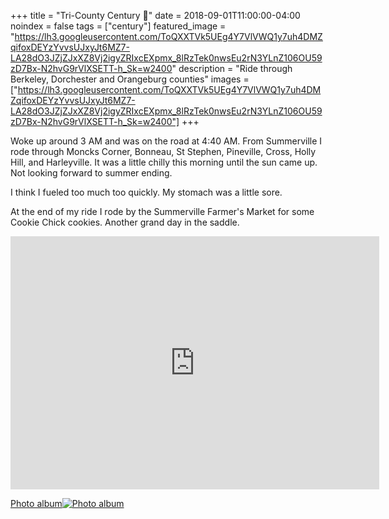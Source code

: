 +++
title =  "Tri-County Century 💯"
date = 2018-09-01T11:00:00-04:00
noindex = false
tags = ["century"]
featured_image = "https://lh3.googleusercontent.com/ToQXXTVk5UEg4Y7VlVWQ1y7uh4DMZqifoxDEYzYvvsUJxyJt6MZ7-LA28dO3JZjZJxXZ8Vj2igyZRIxcEXpmx_8lRzTek0nwsEu2rN3YLnZ106OU59zD7Bx-N2hvG9rVlXSETT-h_Sk=w2400"
description = "Ride through Berkeley, Dorchester and Orangeburg counties"
images = ["https://lh3.googleusercontent.com/ToQXXTVk5UEg4Y7VlVWQ1y7uh4DMZqifoxDEYzYvvsUJxyJt6MZ7-LA28dO3JZjZJxXZ8Vj2igyZRIxcEXpmx_8lRzTek0nwsEu2rN3YLnZ106OU59zD7Bx-N2hvG9rVlXSETT-h_Sk=w2400"]
+++

Woke up around 3 AM and was on the road at 4:40 AM. From Summerville I rode through Moncks Corner, Bonneau, St Stephen, Pineville, Cross, Holly Hill, and Harleyville. It was a little chilly this morning until the sun came up. Not looking forward to summer ending.

I think I fueled too much too quickly. My stomach was a little sore.

At the end of my ride I rode by the Summerville Farmer's Market for some Cookie Chick cookies. Another grand day in the saddle.

<iframe height='405' width='590' frameborder='0' allowtransparency='true' scrolling='no' src='https://www.strava.com/activities/1812137216/embed/23aa5194b39539920725553eeb5aefae501ddee3'></iframe>

 [Photo album![Photo album](https://lh3.googleusercontent.com/bsXsLRiHVYg9i3tmbDxm7knBlPYc9SxGlRfmR6rQtqBoZH98xDqGiwy1bq6we_i4MhemDwNy8W2sbP5o3MWhyHyRY8uxjCfzcWex9ZbTkNRo68VYcalXFW1RJOzFHwVY70ANDlWW_II=w2400)](https://photos.app.goo.gl/KULL7hL36WcyXEN1A)
